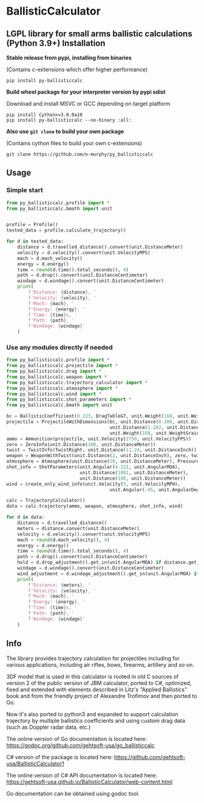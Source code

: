 # BallisticCalculator
LGPL library for small arms ballistic calculations (Python 3.9+)
Installation
------------
**Stable release from pypi, installing from binaries**

(Contains c-extensions which offer higher performance)
```commandline
pip install py-ballisticcalc
```

**Build wheel package for your interpreter version by pypi sdist**

Download and install MSVC or GCC depending on target platform
```commandline
pip install Cython>=3.0.0a10 
pip install py-ballisticcalc --no-binary :all:
```

**Also use `git clone` to build your own package**

(Contains cython files to build your own c-extensions)
```commandline
git clone https://github.com/o-murphy/py_ballisticcalc
```   


Usage
-----

### Simple start
```python
from py_ballisticcalc.profile import *
from py_ballisticcalc.bmath import unit


profile = Profile()
tested_data = profile.calculate_trajectory()

for d in tested_data:
    distance = d.travelled_distance().convert(unit.DistanceMeter)
    velocity = d.velocity().convert(unit.VelocityMPS)
    mach = d.mach_velocity()
    energy = d.energy()
    time = round(d.time().total_seconds(), 4)
    path = d.drop().convert(unit.DistanceCentimeter)
    windage = d.windage().convert(unit.DistanceCentimeter)
    print(
        f'Distance: {distance}, '
        f'Velocity: {velocity}, '
        f'Mach: {mach}, '
        f'Energy: {energy}, '
        f'Time: {time}s, '
        f'Path: {path}, '
        f'Windage: {windage}'
    )
```

### Use any modules directly if needed 
```python
from py_ballisticcalc.profile import *
from py_ballisticcalc.projectile import *
from py_ballisticcalc.drag import *
from py_ballisticcalc.weapon import *
from py_ballisticcalc.trajectory_calculator import *
from py_ballisticcalc.atmosphere import *
from py_ballisticcalc.wind import *
from py_ballisticcalc.shot_parameters import *
from py_ballisticcalc.bmath import unit

bc = BallisticCoefficient(0.223, DragTableG7, unit.Weight(168, unit.WeightGrain), unit.Distance(0.308, unit.DistanceInch), TableG7)
projectile = ProjectileWithDimensions(bc, unit.Distance(0.308, unit.DistanceInch),
                                      unit.Distance(1.282, unit.DistanceInch),
                                      unit.Weight(168, unit.WeightGrain))
ammo = Ammunition(projectile, unit.Velocity(2750, unit.VelocityFPS))
zero = ZeroInfo(unit.Distance(100, unit.DistanceMeter))
twist = TwistInfo(TwistRight, unit.Distance(11.24, unit.DistanceInch))
weapon = WeaponWithTwist(unit.Distance(2, unit.DistanceInch), zero, twist)
atmosphere = Atmosphere(unit.Distance(10, unit.DistanceMeter), Pressure(760, PressureMmHg), Temperature(15, TemperatureCelsius), 0.5)
shot_info = ShotParameters(unit.Angular(4.221, unit.AngularMOA),
                           unit.Distance(1001, unit.DistanceMeter),
                           unit.Distance(100, unit.DistanceMeter))
wind = create_only_wind_info(unit.Velocity(5, unit.VelocityMPH),
                                      unit.Angular(-45, unit.AngularDegree))

calc = TrajectoryCalculator()
data = calc.trajectory(ammo, weapon, atmosphere, shot_info, wind)

for d in data:
    distance = d.travelled_distance()
    meters = distance.convert(unit.DistanceMeter)
    velocity = d.velocity().convert(unit.VelocityMPS)
    mach = round(d.mach_velocity(), 4)
    energy = d.energy()
    time = round(d.time().total_seconds(), 4)
    path = d.drop().convert(unit.DistanceCentimeter)
    hold = d.drop_adjustment().get_in(unit.AngularMOA) if distance.get_in(unit.DistanceMeter) > 1 else None
    windage = d.windage().convert(unit.DistanceCentimeter)
    wind_adjustment = d.windage_adjustment().get_in(unit.AngularMOA) if distance.get_in(unit.DistanceMeter) > 1 else None
    print(
        f'Distance: {meters}, '
        f'Velocity: {velocity}, '
        f'Mach: {mach}, '
        f'Energy: {energy}, '
        f'Time: {time}s, '
        f'Path: {path}, '
        f'Windage: {windage}'
    )
```


Info
-----

The library provides trajectory calculation for projectiles including for various
applications, including air rifles, bows, firearms, artillery and so on.

3DF model that is used in this calculator is rooted in old C sources of version 2 of the public version of JBM
calculator, ported to C#, optimized, fixed and extended with elements described in
Litz's "Applied Ballistics" book and from the friendly project of Alexandre Trofimov
and then ported to Go.

Now it's also ported to python3 and expanded to support calculation trajectory by 
multiple ballistics coefficients and using custom drag data (such as Doppler radar data, etc.)

The online version of Go documentation is located here: https://godoc.org/github.com/gehtsoft-usa/go_ballisticcalc

C# version of the package is located here: https://github.com/gehtsoft-usa/BallisticCalculator1

The online version of C# API documentation is located here: https://gehtsoft-usa.github.io/BallisticCalculator/web-content.html

Go documentation can be obtained using godoc tool.